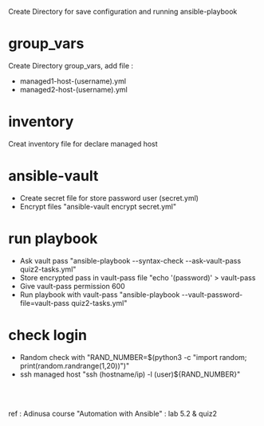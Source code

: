 Create Directory for save configuration and running ansible-playbook
# group_vars
Create Directory group_vars, add file :
-  managed1-host-(username).yml
-  managed2-host-(username).yml
# inventory
Creat inventory file for declare managed host
# ansible-vault
- Create secret file for store password user (secret.yml)
- Encrypt files "ansible-vault encrypt secret.yml"
# run playbook
- Ask vault pass "ansible-playbook --syntax-check --ask-vault-pass quiz2-tasks.yml"
- Store encrypted pass in vault-pass file "echo '(password)' > vault-pass
- Give vault-pass permission 600
- Run playbook with vault-pass "ansible-playbook --vault-password-file=vault-pass quiz2-tasks.yml"
# check login
- Random check with "RAND_NUMBER=$(python3 -c "import random; print(random.randrange(1,20))")"
- ssh managed host "ssh (hostname/ip) -l (user)${RAND_NUMBER}"
<br>
<br>
  
  ref : Adinusa course "Automation with Ansible" : lab 5.2 & quiz2
